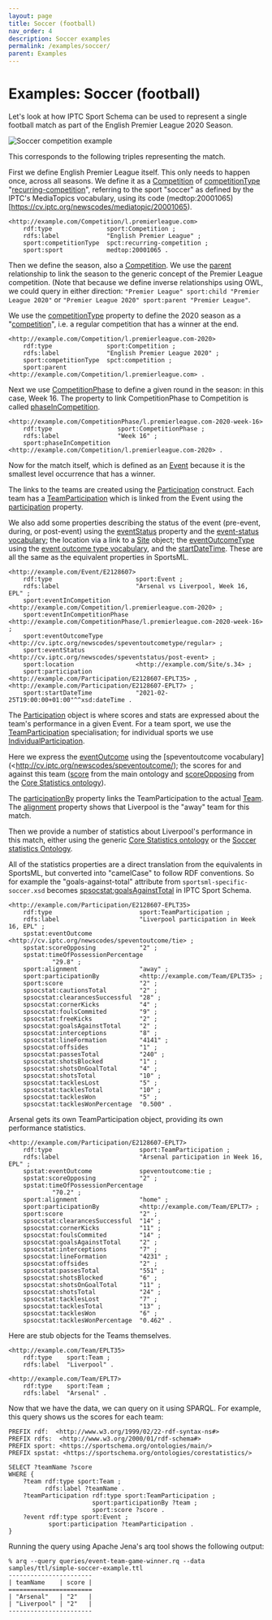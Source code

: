 ```yaml
---
layout: page
title: Soccer (football)
nav_order: 4
description: Soccer examples
permalink: /examples/soccer/
parent: Examples
---
```

# Examples: Soccer (football)

Let's look at how IPTC Sport Schema can be used to represent a single football match as part of
the English Premier League 2020 Season.

![Soccer competition example](/diagrams/soccer-competition-example.png)

This corresponds to the following triples representing the match.

First we define English Premier League itself. This only needs to happen once, across all seasons.
We define it as a [Competition](/ontologies/main/#Competition) of
[competitionType](http://127.0.0.1:4000/ontologies/main/#competitionType)
"[recurring-competition](https://cv.iptc.org/newscodes/spct/recurring-competition)",
referring to the sport "soccer" as defined by the IPTC's MediaTopics vocabulary, using its code
(medtop:20001065)[https://cv.iptc.org/newscodes/mediatopic/20001065).

    <http://example.com/Competition/l.premierleague.com>
        rdf:type               sport:Competition ;
        rdfs:label             "English Premier League" ;
        sport:competitionType  spct:recurring-competition ;
        sport:sport            medtop:20001065 .

Then we define the season, also a [Competition](/ontologies/main/#Competition). We use the
[parent](http://127.0.0.1:4000/ontologies/main/#parent) relationship to link the season to the
generic concept of the Premier League competition. (Note that because we define inverse
relationships using OWL, we could query in either direction: `"Premier League" sport:child
"Premier League 2020"` or `"Premier League 2020" sport:parent "Premier League"`.

We use the [competitionType](http://127.0.0.1:4000/ontologies/main/#competitionType) property to
define the 2020 season as a "[competition](https://cv.iptc.org/newscodes/spct/competition)", i.e.
a regular competition that has a winner at the end.

    <http://example.com/Competition/l.premierleague.com-2020>
        rdf:type               sport:Competition ;
        rdfs:label             "English Premier League 2020" ;
        sport:competitionType  spct:competition ;
        sport:parent           <http://example.com/Competition/l.premierleague.com> .

Next we use [CompetitionPhase](/ontologies/main/#CompetitionPhase) to define a given round in
the season: in this case, Week 16. The property to link CompetitionPhase to Competition is
called [phaseInCompetition](/ontologies/main/#phaseInCompetition).

    <http://example.com/CompetitionPhase/l.premierleague.com-2020-week-16>
        rdf:type                  sport:CompetitionPhase ;
        rdfs:label                "Week 16" ;
        sport:phaseInCompetition  <http://example.com/Competition/l.premierleague.com-2020> .

Now for the match itself, which is defined as an [Event](/ontologies/main/#Event) because it is the
smallest level occurrence that has a winner.

The links to the teams are created using the [Participation](/ontologies/main/#Participation)
construct. Each team has a [TeamParticipation](/ontologies/main/#TeamParticipation) which is linked
from the Event using the [participation](/ontologies/main/#participation) property.

We also add some properties describing the status of the event (pre-event, during, or post-event)
using the [eventStatus](http://127.0.0.1:4000/ontologies/main/#eventStatus) property and the 
[event-status vocabulary](http://cv.iptc.org/newscodes/speventstatus/); the location via a link to
a [Site](/ontologies/main/#Site) object; the [eventOutcomeType](/ontologies/main/#eventOutcomeType)
using the [event outcome type vocabulary](http://cv.iptc.org/newscodes/speventoutcometype/), and
the [startDateTime](/ontologies/main/#startDateTime). These are all the same as the equivalent
properties in SportsML.

    <http://example.com/Event/E2128607>
        rdf:type                       sport:Event ;
        rdfs:label                     "Arsenal vs Liverpool, Week 16, EPL" ;
        sport:eventInCompetition       <http://example.com/Competition/l.premierleague.com-2020> ;
        sport:eventInCompetitionPhase  <http://example.com/CompetitionPhase/l.premierleague.com-2020-week-16> ;
        sport:eventOutcomeType         <http://cv.iptc.org/newscodes/speventoutcometype/regular> ;
        sport:eventStatus              <http://cv.iptc.org/newscodes/speventstatus/post-event> ;
        sport:location                 <http://example.com/Site/s.34> ;
        sport:participation            <http://example.com/Participation/E2128607-EPLT35> , <http://example.com/Participation/E2128607-EPLT7> ;
        sport:startDateTime            "2021-02-25T19:00:00+01:00"^^xsd:dateTime .

The [Participation](/ontologies/main/#Participation) object is where scores and stats are expressed
about the team's performance in a given Event. For a team sport, we use the
[TeamParticipation](/ontologies/main/#TeamParticipation) specialisation; for individual sports
we use [IndividualParticipation](/ontologies/main/#IndividualParticipation).

Here we express the [eventOutcome](/ontologies/main/#eventOutcome) using the 
[speventoutcome vocabulary](<http://cv.iptc.org/newscodes/speventoutcome/); the scores for and
against this team ([score](/ontologies/main/#score) from the main ontology and
[scoreOpposing](/ontologies/corestatistics/#scoreOpposing) from the
[Core Statistics ontology](/ontologies/corestatistics/)).

The [participationBy](ontologies/main/#participationBy) property links the TeamParticipation to the
actual [Team](/ontologies/main/#Team). The [alignment](ontologies/main/#alignment) property
shows that Liverpool is the "away" team for this match.

Then we provide a number of statistics about Liverpool's performance in this match, either using the
generic [Core Statistics ontology](/ontologies/corestatistics/) or the
[Soccer statistics Ontology](ontologies/soccer/).

All of the statistics properties are a direct translation from the equivalents in SportsML, but
converted into "camelCase" to follow RDF conventions. So for example the "goals-against-total"
attribute from `sportsml-specific-soccer.xsd` becomes
[spsocstat:goalsAgainstTotal](ontologies/soccer#goalsAgainstTotal) in IPTC Sport Schema.

    <http://example.com/Participation/E2128607-EPLT35>
        rdf:type                        sport:TeamParticipation ;
        rdfs:label                      "Liverpool participation in Week 16, EPL" ;
        spstat:eventOutcome             <http://cv.iptc.org/newscodes/speventoutcome/tie> ;
        spstat:scoreOpposing            "2" ;
        spstat:timeOfPossessionPercentage
                "29.8" ;
        sport:alignment                 "away" ;
        sport:participationBy           <http://example.com/Team/EPLT35> ;
        sport:score                     "2" ;
        spsocstat:cautionsTotal         "2" ;
        spsocstat:clearancesSuccessful  "28" ;
        spsocstat:cornerKicks           "4" ;
        spsocstat:foulsCommited         "9" ;
        spsocstat:freeKicks             "2" ;
        spsocstat:goalsAgainstTotal     "2" ;
        spsocstat:interceptions         "8" ;
        spsocstat:lineFormation         "4141" ;
        spsocstat:offsides              "1" ;
        spsocstat:passesTotal           "240" ;
        spsocstat:shotsBlocked          "1" ;
        spsocstat:shotsOnGoalTotal      "4" ;
        spsocstat:shotsTotal            "10" ;
        spsocstat:tacklesLost           "5" ;
        spsocstat:tacklesTotal          "10" ;
        spsocstat:tacklesWon            "5" ;
        spsocstat:tacklesWonPercentage  "0.500" .

Arsenal gets its own TeamParticipation object, providing its own performance statistics.

    <http://example.com/Participation/E2128607-EPLT7>
        rdf:type                        sport:TeamParticipation ;
        rdfs:label                      "Arsenal participation in Week 16, EPL" ;
        spstat:eventOutcome             speventoutcome:tie ;
        spstat:scoreOpposing            "2" ;
        spstat:timeOfPossessionPercentage
                "70.2" ;
        sport:alignment                 "home" ;
        sport:participationBy           <http://example.com/Team/EPLT7> ;
        sport:score                     "2" ;
        spsocstat:clearancesSuccessful  "14" ;
        spsocstat:cornerKicks           "11" ;
        spsocstat:foulsCommited         "14" ;
        spsocstat:goalsAgainstTotal     "2" ;
        spsocstat:interceptions         "7" ;
        spsocstat:lineFormation         "4231" ;
        spsocstat:offsides              "2" ;
        spsocstat:passesTotal           "551" ;
        spsocstat:shotsBlocked          "6" ;
        spsocstat:shotsOnGoalTotal      "11" ;
        spsocstat:shotsTotal            "24" ;
        spsocstat:tacklesLost           "7" ;
        spsocstat:tacklesTotal          "13" ;
        spsocstat:tacklesWon            "6" ;
        spsocstat:tacklesWonPercentage  "0.462" .

Here are stub objects for the Teams themselves.

    <http://example.com/Team/EPLT35>
        rdf:type    sport:Team ;
        rdfs:label  "Liverpool" .

    <http://example.com/Team/EPLT7>
        rdf:type    sport:Team ;
        rdfs:label  "Arsenal" .

Now that we have the data, we can query on it using SPARQL. For example, this query
shows us the scores for each team:

    PREFIX rdf:  <http://www.w3.org/1999/02/22-rdf-syntax-ns#>
    PREFIX rdfs:  <http://www.w3.org/2000/01/rdf-schema#>
    PREFIX sport: <https://sportschema.org/ontologies/main/>
    PREFIX spstat: <https://sportschema.org/ontologies/corestatistics/>

    SELECT ?teamName ?score
    WHERE {
        ?team rdf:type sport:Team ;
              rdfs:label ?teamName .
        ?teamParticipation rdf:type sport:TeamParticipation ;
                           sport:participationBy ?team ;
                           sport:score ?score .
        ?event rdf:type sport:Event ;
               sport:participation ?teamParticipation .
    }

Running the query using Apache Jena's arq tool shows the following output:

    % arq --query queries/event-team-game-winner.rq --data samples/ttl/simple-soccer-example.ttl
    -----------------------
    | teamName    | score |
    =======================
    | "Arsenal"   | "2"   |
    | "Liverpool" | "2"   |
    -----------------------
